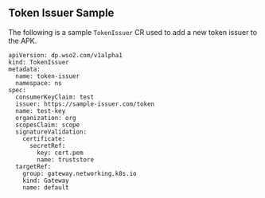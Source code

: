 ## Token Issuer Sample
The following is a sample `TokenIssuer` CR used to add a new token issuer to the APK.
```
apiVersion: dp.wso2.com/v1alpha1
kind: TokenIssuer
metadata:
  name: token-issuer
  namespace: ns
spec:
  consumerKeyClaim: test
  issuer: https://sample-issuer.com/token
  name: test-key
  organization: org
  scopesClaim: scope
  signatureValidation:
    certificate:
      secretRef:
        key: cert.pem
        name: truststore
  targetRef:
    group: gateway.networking.k8s.io
    kind: Gateway
    name: default
```